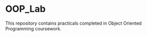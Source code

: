 # OOP_Lab
This repository contains practicals completed in Object Oriented Programming coursework. 
